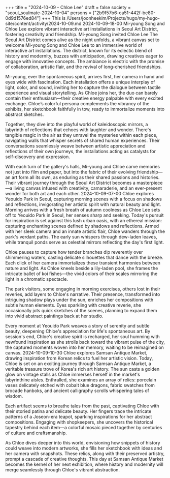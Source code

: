 +++
title = "2024-10-09 - Chloe Lee"
draft = false
society = "seoul_soulmate-2024-10-04"
persons = ["2b9f57b6-ca51-442f-be80-0d9d1576ed84"]
+++
This is /Users/joonheekim/Projects/hugo/my-hugo-site/content/activity/2024-10-09.md
2024-10-09-18-00
Mi-young Song and Chloe Lee explore vibrant interactive art installations in Seoul Art District, fostering creativity and friendship.
Mi-young Song invited Chloe Lee
The Seoul Art District comes alive as the night unfolds, a vibrant canvas set to welcome Mi-young Song and Chloe Lee to an immersive world of interactive art installations. The district, known for its eclectic blend of history and modernity, buzzes with anticipation, drawing creatives eager to engage with innovative concepts. The ambiance is electric with the promise of collaboration, artistic flair, and the revival of long-cherished friendships.

Mi-young, ever the spontaneous spirit, arrives first, her camera in hand and eyes wide with fascination. Each installation offers a unique interplay of light, color, and sound, inviting her to capture the dialogue between tactile experience and visual storytelling. As Chloe joins her, the duo can barely contain their enthusiasm—their creative energy palpable with every excited exchange. Chloe’s colorful persona complements the vibrancy of the exhibits, her sketchbook faithfully in tow, ready to immortalize moments into abstract sketches.

Together, they dive into the playful world of kaleidoscopic mirrors, a labyrinth of reflections that echoes with laughter and wonder. There's tangible magic in the air as they unravel the mysteries within each piece, navigating walls that whisper secrets of shared human experiences. Their conversations seamlessly weave between artistic appreciation and reflections of their own journeys, the installations acting as catalysts for self-discovery and expression.

With each turn of the gallery's halls, Mi-young and Chloe carve memories not just into film and paper, but into the fabric of their evolving friendship—an art form all its own, as enduring as their shared passions and histories. Their vibrant journey through the Seoul Art District becomes a masterpiece—a living canvas infused with creativity, camaraderie, and an ever-present wonder for both art and each other.
2024-10-09-07-00
Chloe explores Yeouido Park in Seoul, capturing morning scenes with a focus on shadows and reflections, invigorating her artistic spirit with natural beauty and light.
Morning arrives with a fresh breath of autumn coolness as Chloe Lee sets off to Yeouido Park in Seoul, her senses sharp and seeking. Today's pursuit for inspiration is set against this lush urban oasis, with an ethereal mission: capturing enchanting scenes defined by shadows and reflections. Armed with her sleek camera and an innate artistic flair, Chloe wanders through the park's verdant paths. The early sun whispers through dew-laden leaves, while tranquil ponds serve as celestial mirrors reflecting the day's first light.

Chloe pauses to capture how tender branches dip reverently over shimmering waters, casting delicate silhouettes that dance with the breeze. Each click of her camera immortalizes these transient harmonies between nature and light. As Chloe kneels beside a lily-laden pool, she frames the intricate ballet of koi fishes—the vivid colors of their scales mirroring the light in a chromatic spectacle. 

The park visitors, some engaging in morning exercises, others lost in their reveries, add layers to Chloe's narrative. Their presence, transformed into intriguing shadow plays under the sun, enriches her compositions with subtle human elements. Eyes sparkling with creative reverie, she occasionally jots quick sketches of the scenes, planning to expand them into vivid abstract paintings back at her studio.

Every moment at Yeouido Park weaves a story of serenity and subtle beauty, deepening Chloe's appreciation for life's spontaneous art. By session's end, Chloe's creative spirit is recharged, her soul humming with newfound inspiration as she strolls back toward the vibrant pulse of the city, the captured moments woven into her memory, waiting to be reimagined on canvas.
2024-10-09-10-30
Chloe explores Samsan Antique Market, drawing inspiration from Korean relics to fuel her artistic vision.
Today, Chloe is set on an exciting journey through Samsan Antique Market, a veritable treasure trove of Korea's rich art history. The sun casts a golden glow on vintage stalls as Chloe immerses herself in the market's labyrinthine aisles. Enthralled, she examines an array of relics: porcelain vases delicately etched with cobalt blue dragons, fabric swatches from brocade hanboks, and ancient calligraphy scrolls whispering tales of wisdom.

Each artifact seems to breathe tales from the past, captivating Chloe with their storied patina and delicate beauty. Her fingers trace the intricate patterns of a Joseon-era teapot, sparking inspirations for her abstract compositions. Engaging with shopkeepers, she uncovers the historical tapestry behind each item—a colorful mosaic pieced together by centuries of culture and craftsmanship. 

As Chloe dives deeper into this world, envisioning how snippets of history could weave into modern artworks, she fills her sketchbook with ideas and her camera with snapshots. These relics, along with their preserved artistry, prompt a cascade of creative thoughts. This day at Samsan Antique Market becomes the kernel of her next exhibition, where history and modernity will merge seamlessly through Chloe's vibrant abstraction.
